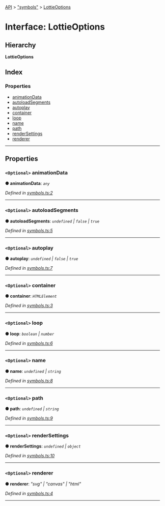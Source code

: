 [API](../README.md) > ["symbols"](../modules/_symbols_.md) > [LottieOptions](../interfaces/_symbols_.lottieoptions.md)

# Interface: LottieOptions

## Hierarchy

**LottieOptions**

## Index

### Properties

* [animationData](_symbols_.lottieoptions.md#animationdata)
* [autoloadSegments](_symbols_.lottieoptions.md#autoloadsegments)
* [autoplay](_symbols_.lottieoptions.md#autoplay)
* [container](_symbols_.lottieoptions.md#container)
* [loop](_symbols_.lottieoptions.md#loop)
* [name](_symbols_.lottieoptions.md#name)
* [path](_symbols_.lottieoptions.md#path)
* [renderSettings](_symbols_.lottieoptions.md#rendersettings)
* [renderer](_symbols_.lottieoptions.md#renderer)

---

## Properties

<a id="animationdata"></a>

### `<Optional>` animationData

**● animationData**: *`any`*

*Defined in [symbols.ts:2](https://github.com/ngx-lottie/ngx-lottie/blob/1389b69/src/lottie/src/symbols.ts#L2)*

___
<a id="autoloadsegments"></a>

### `<Optional>` autoloadSegments

**● autoloadSegments**: *`undefined` \| `false` \| `true`*

*Defined in [symbols.ts:5](https://github.com/ngx-lottie/ngx-lottie/blob/1389b69/src/lottie/src/symbols.ts#L5)*

___
<a id="autoplay"></a>

### `<Optional>` autoplay

**● autoplay**: *`undefined` \| `false` \| `true`*

*Defined in [symbols.ts:7](https://github.com/ngx-lottie/ngx-lottie/blob/1389b69/src/lottie/src/symbols.ts#L7)*

___
<a id="container"></a>

### `<Optional>` container

**● container**: *`HTMLElement`*

*Defined in [symbols.ts:3](https://github.com/ngx-lottie/ngx-lottie/blob/1389b69/src/lottie/src/symbols.ts#L3)*

___
<a id="loop"></a>

### `<Optional>` loop

**● loop**: *`boolean` \| `number`*

*Defined in [symbols.ts:6](https://github.com/ngx-lottie/ngx-lottie/blob/1389b69/src/lottie/src/symbols.ts#L6)*

___
<a id="name"></a>

### `<Optional>` name

**● name**: *`undefined` \| `string`*

*Defined in [symbols.ts:8](https://github.com/ngx-lottie/ngx-lottie/blob/1389b69/src/lottie/src/symbols.ts#L8)*

___
<a id="path"></a>

### `<Optional>` path

**● path**: *`undefined` \| `string`*

*Defined in [symbols.ts:9](https://github.com/ngx-lottie/ngx-lottie/blob/1389b69/src/lottie/src/symbols.ts#L9)*

___
<a id="rendersettings"></a>

### `<Optional>` renderSettings

**● renderSettings**: *`undefined` \| `object`*

*Defined in [symbols.ts:10](https://github.com/ngx-lottie/ngx-lottie/blob/1389b69/src/lottie/src/symbols.ts#L10)*

___
<a id="renderer"></a>

### `<Optional>` renderer

**● renderer**: *"svg" \| "canvas" \| "html"*

*Defined in [symbols.ts:4](https://github.com/ngx-lottie/ngx-lottie/blob/1389b69/src/lottie/src/symbols.ts#L4)*

___

